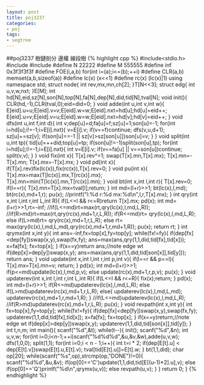 ```yaml
---
layout: post
title: poj3237
categories:
- poj
tags:
- segtree
---
```


##poj3237 樹鏈剖分 邊權 線段樹
{% highlight cpp %} 
#include<stdio.h>
#include<cstring>
#include<algorithm>
#define N 22222
#define M 555555
#define inf 0x3f3f3f3f
#define FOE(i,a,b) for(int i=(a);i<=(b);++i)
#define CLR(a,b) memset(a,b,sizeof(a))
#define lc(x) (x<<1)
#define rc(x) (lc(x)|1)
using namespace std;
struct node{
	int rev,mx,mn,ch[2];
}T[N<<3];
struct edg{
	int u,v,w,nxt;
}E[M];
int hd[N],eid,sz[N],son[N],top[N],fa[N],dep[N],did,tid[N],tval[N];
void init(){
	CLR(hd,-1),CLR(tval,0);eid=did=0;
}
void adde(int u,int v,int w){
	E[eid].u=u;E[eid].v=v;E[eid].w=w;E[eid].nxt=hd[u];hd[u]=eid++;
	E[eid].u=v;E[eid].v=u;E[eid].w=w;E[eid].nxt=hd[v];hd[v]=eid++;
}
void dfs(int u,int f,int d){
	int v;dep[u]=d;fa[u]=f;sz[u]=1;son[u]=-1;
	for(int i=hd[u];i!=-1;i=E[i].nxt){
		v=E[i].v;
		if(v==f)continue;
		dfs(v,u,d+1);
		sz[u]+=sz[v];
		if(son[u]==-1 || sz[v]>sz[son[u]])son[u]=v;
	}
}
void split(int u,int tp){
	tid[u]=++did;top[u]=tp;
	if(son[u]!=-1)split(son[u],tp);
	for(int i=hd[u];i!=-1;i=E[i].nxt){
		int v=E[i].v;
		if(v==fa[u] || v==son[u])continue;
		split(v,v);
	}
}
void fix(int x){
	T[x].rev^=1;
	swap(T[x].mn,T[x].mx);
	T[x].mn=-T[x].mn;
	T[x].mx=-T[x].mx;
}
void pd(int x){
	if(T[x].rev)fix(lc(x)),fix(rc(x)),T[x].rev=0;
}
void pu(int x){
	T[x].mx=max(T[lc(x)].mx,T[rc(x)].mx);
	T[x].mn=min(T[lc(x)].mn,T[rc(x)].mn);
}
void bt(int x,int l,int r){
	T[x].rev=0;
	if(l==r){
		T[x].mn=T[x].mx=tval[l];return;
	}
	int md=(l+r)>>1;
	bt(lc(x),l,md);
	bt(rc(x),md+1,r);
	pu(x);
	//printf("l:%d r:%d mx:%d\n",l,r,T[x].mx);
}
int qry(int x,int l,int r,int L,int R){
	if(L<=l && r<=R)return T[x].mx;
	pd(x);
	int md=(l+r)>>1,rt=-inf;
	//if(L<=md)rt=max(rt,qry(lc(x),l,md,L,R));
	//if(R>md)rt=max(rt,qry(rc(x),md+1,r,L,R));
	if(R<=md)rt= qry(lc(x),l,md,L,R);
	  else if(L>md)rt= qry(rc(x),md+1,r,L,R);
	  else rt= max(qry(lc(x),l,md,L,md),qry(rc(x),md+1,r,md+1,R));
	pu(x);
	return rt;
}
int qrymx(int x,int y){
	int ans=-inf,fx=top[x],fy=top[y];
	while(fx!=fy){
		if(dep[fx]<dep[fy])swap(x,y),swap(fx,fy);
		ans=max(ans,qry(1,1,did,tid[fx],tid[x]));
		x=fa[fx];
		fx=top[x];
	}
	if(x==y)return ans;//note edge wt
	if(dep[x]>dep[y])swap(x,y);
	ans=max(ans,qry(1,1,did,tid[son[x]],tid[y]));
	return ans;
}
void update(int x,int l,int r,int p,int v){
	if(l==r && p==l){
		T[x].mx=T[x].mn=v;
		return;
	}
	pd(x);
	int md=(l+r)>>1;
	if(p<=md)update(lc(x),l,md,p,v);
	else update(rc(x),md+1,r,p,v);
	pu(x);
}
void updaterev(int x,int l,int r,int L,int R){
	if(L<=l && r<=R){
		fix(x);return;
	}
	pd(x);
	int md=(l+r)>>1;
	if(R<=md)updaterev(lc(x),l,md,L,R);
	  else if(L>md)updaterev(rc(x),md+1,r,L,R);
	  else{
	  updaterev(lc(x),l,md,L,md);
	  updaterev(rc(x),md+1,r,md+1,R);
	  }
	//if(L<=md)updaterev(lc(x),l,md,L,R);
	//if(R>md)updaterev(rc(x),md+1,r,L,R);
	pu(x);
}
void revpath(int x,int y){
	int fx=top[x],fy=top[y];
	while(fx!=fy){
		if(dep[fx]<dep[fy])swap(x,y),swap(fx,fy);
		updaterev(1,1,did,tid[fx],tid[x]);
		x=fa[fx];
		fx=top[x];
	}
	if(x==y)return;//note edge wt
	if(dep[x]>dep[y])swap(x,y);
	updaterev(1,1,did,tid[son[x]],tid[y]);
}
int t,n,m;
int main(){
	scanf("%d",&t);
	while(t--){
		init();
		scanf("%d",&n);
		int u,v,w;
		for(int i=0;i<n-1;++i)scanf("%d%d%d",&u,&v,&w),adde(u,v,w);
		dfs(1,0,0);
		split(1,1);
		for(int i=0;i < n - 1;i++){
			int t=i * 2;
			if(dep[E[t].u] < dep[E[t].v])swap(E[t].u,E[t].v);
			tval[tid[E[t].u]]=E[t].w;
		}
		bt(1,1,did);
		char op[20];
		while(scanf("%s",op),strcmp(op,"DONE")!=0){
			scanf("%d%d",&u,&v);
			if(op[0]=='C')update(1,1,did,tid[E[(u-1)*2].u],v);
			else if(op[0]=='Q')printf("%d\n",qrymx(u,v));
			else revpath(u,v);
		}
	}
	return 0;
}
{% endhighlight %}
